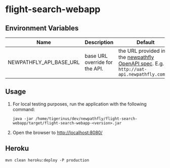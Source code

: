 # flight-search-webapp

## Environment Variables

Name | Description | Default
---- | ----------- | -------
NEWPATHFLY_API_BASE_URL| base URL override for the API. | the URL provided in the [newpathfly OpenAPI spec](https://newpathfly.ticketcombine.com/). E.g. `http://uat-api.newpathfly.com/v2`

## Usage

1. For local testing purposes, run the application with the following command:

    ```shell
    java -jar /home/tigerinus/dev/newpathfly/flight-search-webapp/target/flight-search-webapp-<version>.jar
    ```

2. Open the browser to <http://localhost:8080/>

## Heroku

```shell
mvn clean heroku:deploy -P production
```
